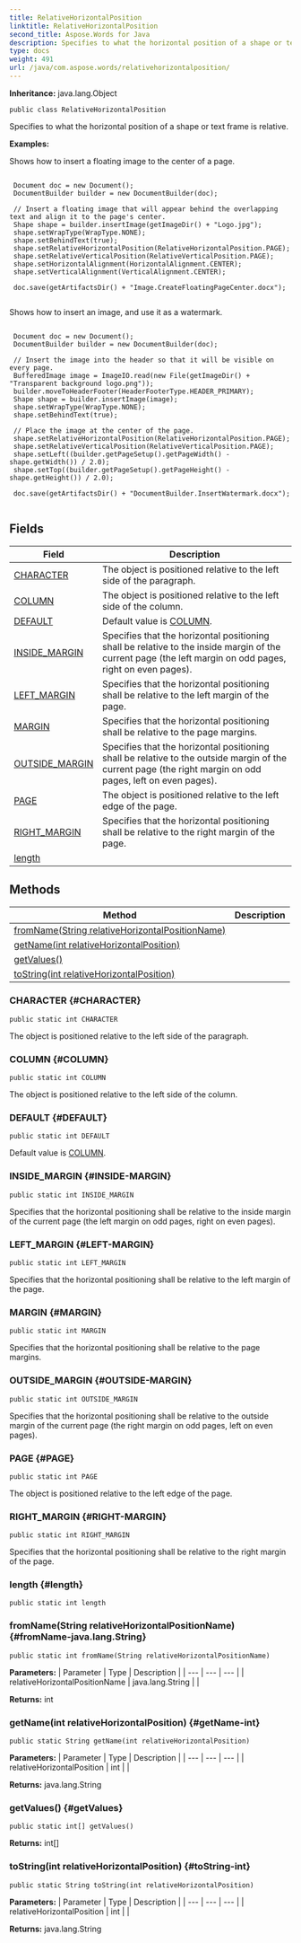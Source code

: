 ```yaml
---
title: RelativeHorizontalPosition
linktitle: RelativeHorizontalPosition
second_title: Aspose.Words for Java
description: Specifies to what the horizontal position of a shape or text frame is relative in Java.
type: docs
weight: 491
url: /java/com.aspose.words/relativehorizontalposition/
---
```


**Inheritance:**
java.lang.Object
```
public class RelativeHorizontalPosition
```

Specifies to what the horizontal position of a shape or text frame is relative.

 **Examples:** 

Shows how to insert a floating image to the center of a page.

```

 Document doc = new Document();
 DocumentBuilder builder = new DocumentBuilder(doc);

 // Insert a floating image that will appear behind the overlapping text and align it to the page's center.
 Shape shape = builder.insertImage(getImageDir() + "Logo.jpg");
 shape.setWrapType(WrapType.NONE);
 shape.setBehindText(true);
 shape.setRelativeHorizontalPosition(RelativeHorizontalPosition.PAGE);
 shape.setRelativeVerticalPosition(RelativeVerticalPosition.PAGE);
 shape.setHorizontalAlignment(HorizontalAlignment.CENTER);
 shape.setVerticalAlignment(VerticalAlignment.CENTER);

 doc.save(getArtifactsDir() + "Image.CreateFloatingPageCenter.docx");
 
```

Shows how to insert an image, and use it as a watermark.

```

 Document doc = new Document();
 DocumentBuilder builder = new DocumentBuilder(doc);

 // Insert the image into the header so that it will be visible on every page.
 BufferedImage image = ImageIO.read(new File(getImageDir() + "Transparent background logo.png"));
 builder.moveToHeaderFooter(HeaderFooterType.HEADER_PRIMARY);
 Shape shape = builder.insertImage(image);
 shape.setWrapType(WrapType.NONE);
 shape.setBehindText(true);

 // Place the image at the center of the page.
 shape.setRelativeHorizontalPosition(RelativeHorizontalPosition.PAGE);
 shape.setRelativeVerticalPosition(RelativeVerticalPosition.PAGE);
 shape.setLeft((builder.getPageSetup().getPageWidth() - shape.getWidth()) / 2.0);
 shape.setTop((builder.getPageSetup().getPageHeight() - shape.getHeight()) / 2.0);

 doc.save(getArtifactsDir() + "DocumentBuilder.InsertWatermark.docx");
 
```
## Fields

| Field | Description |
| --- | --- |
| [CHARACTER](#CHARACTER) | The object is positioned relative to the left side of the paragraph. |
| [COLUMN](#COLUMN) | The object is positioned relative to the left side of the column. |
| [DEFAULT](#DEFAULT) | Default value is [COLUMN](../../com.aspose.words/relativehorizontalposition/\#COLUMN). |
| [INSIDE_MARGIN](#INSIDE-MARGIN) | Specifies that the horizontal positioning shall be relative to the inside margin of the current page (the left margin on odd pages, right on even pages). |
| [LEFT_MARGIN](#LEFT-MARGIN) | Specifies that the horizontal positioning shall be relative to the left margin of the page. |
| [MARGIN](#MARGIN) | Specifies that the horizontal positioning shall be relative to the page margins. |
| [OUTSIDE_MARGIN](#OUTSIDE-MARGIN) | Specifies that the horizontal positioning shall be relative to the outside margin of the current page (the right margin on odd pages, left on even pages). |
| [PAGE](#PAGE) | The object is positioned relative to the left edge of the page. |
| [RIGHT_MARGIN](#RIGHT-MARGIN) | Specifies that the horizontal positioning shall be relative to the right margin of the page. |
| [length](#length) |  |
## Methods

| Method | Description |
| --- | --- |
| [fromName(String relativeHorizontalPositionName)](#fromName-java.lang.String) |  |
| [getName(int relativeHorizontalPosition)](#getName-int) |  |
| [getValues()](#getValues) |  |
| [toString(int relativeHorizontalPosition)](#toString-int) |  |
### CHARACTER {#CHARACTER}
```
public static int CHARACTER
```


The object is positioned relative to the left side of the paragraph.

### COLUMN {#COLUMN}
```
public static int COLUMN
```


The object is positioned relative to the left side of the column.

### DEFAULT {#DEFAULT}
```
public static int DEFAULT
```


Default value is [COLUMN](../../com.aspose.words/relativehorizontalposition/\#COLUMN).

### INSIDE_MARGIN {#INSIDE-MARGIN}
```
public static int INSIDE_MARGIN
```


Specifies that the horizontal positioning shall be relative to the inside margin of the current page (the left margin on odd pages, right on even pages).

### LEFT_MARGIN {#LEFT-MARGIN}
```
public static int LEFT_MARGIN
```


Specifies that the horizontal positioning shall be relative to the left margin of the page.

### MARGIN {#MARGIN}
```
public static int MARGIN
```


Specifies that the horizontal positioning shall be relative to the page margins.

### OUTSIDE_MARGIN {#OUTSIDE-MARGIN}
```
public static int OUTSIDE_MARGIN
```


Specifies that the horizontal positioning shall be relative to the outside margin of the current page (the right margin on odd pages, left on even pages).

### PAGE {#PAGE}
```
public static int PAGE
```


The object is positioned relative to the left edge of the page.

### RIGHT_MARGIN {#RIGHT-MARGIN}
```
public static int RIGHT_MARGIN
```


Specifies that the horizontal positioning shall be relative to the right margin of the page.

### length {#length}
```
public static int length
```


### fromName(String relativeHorizontalPositionName) {#fromName-java.lang.String}
```
public static int fromName(String relativeHorizontalPositionName)
```




**Parameters:**
| Parameter | Type | Description |
| --- | --- | --- |
| relativeHorizontalPositionName | java.lang.String |  |

**Returns:**
int
### getName(int relativeHorizontalPosition) {#getName-int}
```
public static String getName(int relativeHorizontalPosition)
```




**Parameters:**
| Parameter | Type | Description |
| --- | --- | --- |
| relativeHorizontalPosition | int |  |

**Returns:**
java.lang.String
### getValues() {#getValues}
```
public static int[] getValues()
```




**Returns:**
int[]
### toString(int relativeHorizontalPosition) {#toString-int}
```
public static String toString(int relativeHorizontalPosition)
```




**Parameters:**
| Parameter | Type | Description |
| --- | --- | --- |
| relativeHorizontalPosition | int |  |

**Returns:**
java.lang.String
